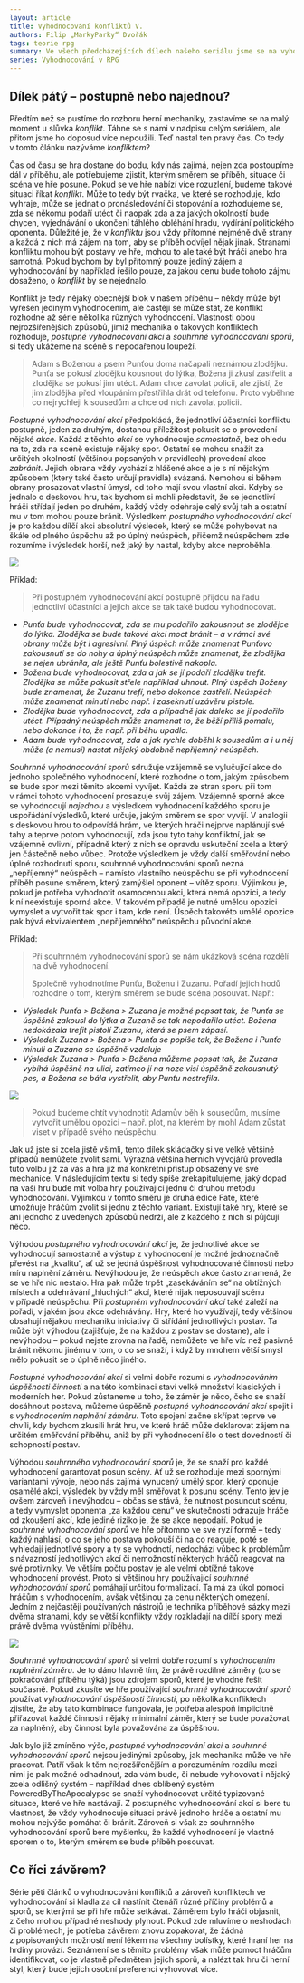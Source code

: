 ```yaml
---
layout: article
title: Vyhodnocování konfliktů V.
authors: Filip „MarkyParky“ Dvořák
tags: teorie rpg
summary: Ve všech předcházejících dílech našeho seriálu jsme se na vyhodnocování a RPG hry dívali více či méně subjektivním pohledem. Popisovali jsme si, co ve hře můžeme vlastně vyhodnocovat, jaká to má úskalí a jak ten či onen způsob může či nemusí naplnit hráčské preference. Tento poslední dílek skládačky se bude od ostatních trochu lišit. Bude se totiž zabývat přímo herní mechanikou.
series: Vyhodnocování v RPG
---
```


## Dílek pátý – postupně nebo najednou?

Předtím než se pustíme do rozboru herní mechaniky, zastavíme se na malý moment u slůvka _konflikt_. Táhne se s námi v nadpisu celým seriálem, ale přitom jsme ho doposud více nepoužili. Teď nastal ten pravý čas. Co tedy v tomto článku nazýváme _konfliktem_?

Čas od času se hra dostane do bodu, kdy nás zajímá, nejen zda postoupíme dál v příběhu, ale potřebujeme zjistit, kterým směrem se příběh, situace či scéna ve hře posune. Pokud se ve hře nabízí více rozuzlení, budeme takové situaci říkat _konflikt_. Může to tedy být rvačka, ve které se rozhoduje, kdo vyhraje, může se jednat o pronásledování či stopování a rozhodujeme se, zda se někomu podaří utéct či naopak zda a za jakých okolností bude chycen, vyjednávání o ukončení táhlého obléhání hradu, vydírání politického oponenta. Důležité je, že v _konfliktu_ jsou vždy přítomné nejméně dvě strany a každá z nich má zájem na tom, aby se příběh odvíjel nějak jinak. Stranami konfliktu mohou být postavy ve hře, mohou to ale také být hráči anebo hra samotná. Pokud bychom by byl přítomný pouze jediný zájem a vyhodnocování by například řešilo pouze, za jakou cenu bude tohoto zájmu dosaženo, o _konflikt_ by se nejednalo.

Konflikt je tedy nějaký obecnější blok v našem příběhu – někdy může být vyřešen jediným vyhodnocením, ale častěji se může stát, že konflikt rozhodne až série několika různých vyhodnocení. Vlastnosti obou nejrozšířenějších způsobů, jimiž mechanika o takových konfliktech rozhoduje, _postupné vyhodnocování akcí_ a _souhrnné vyhodnocování sporů_, si tedy ukážeme na scéně s nepodařenou loupeží.

> Adam s Boženou a psem Punťou doma načapali neznámou zlodějku. Punťa se pokusí zlodějku kousnout do lýtka, Božena ji zkusí zastřelit a zlodějka se pokusí jim utéct. Adam chce zavolat policii, ale zjistí, že jim zlodějka před vloupáním přestřihla drát od telefonu. Proto vyběhne co nejrychleji k sousedům a chce od nich zavolat policii.

_Postupné vyhodnocování akcí_ předpokládá, že jednotliví účastníci konfliktu postupně, jeden za druhým, dostanou příležitost pokusit se o provedení nějaké _akce_. Každá z těchto _akcí_ se vyhodnocuje _samostatně_, bez ohledu na to, zda na scéně existuje nějaký spor. Ostatní se mohou snažit za určitých okolností (většinou popsaných v pravidlech) provedení akce _zabránit_. Jejich obrana vždy vychází z hlášené akce a je s ní nějakým způsobem (který také často určují pravidla) svázaná. Nemohou si během obrany prosazovat vlastní úmysl, od toho mají svou vlastní akci. Kdyby se jednalo o deskovou hru, tak bychom si mohli představit, že se jednotliví hráči střídají jeden po druhém, každý vždy odehraje celý svůj tah a ostatní mu v tom mohou pouze bránit. Výsledkem _postupného vyhodnocování akcí_ je pro každou dílčí akci absolutní výsledek, který se může pohybovat na škále od plného úspěchu až po úplný neúspěch, přičemž neúspěchem zde rozumíme i výsledek horší, než jaký by nastal, kdyby akce neproběhla.

![](cube-689618-960-720-opt.jpg)

Příklad:

> Při postupném vyhodnocování akcí postupně přijdou na řadu jednotliví účastníci a jejich akce se tak také budou vyhodnocovat.

- _Punťa bude vyhodnocovat, zda se mu podařilo zakousnout se zlodějce do lýtka. Zlodějka se bude takové akci moct bránit – a v rámci své obrany může být i agresivní. Plný úspěch může znamenat Punťovo zakousnutí se do nohy a úplný neúspěch může znamenat, že zlodějka se nejen ubránila, ale ještě Punťu bolestivě nakopla._
- _Božena bude vyhodnocovat, zda a jak se jí podaří zlodějku trefit. Zlodějka se může pokusit střele například uhnout. Plný úspěch Boženy bude znamenat, že Zuzanu trefí, nebo dokonce zastřelí. Neúspěch může znamenat minutí nebo např. i zaseknutí uzávěru pistole._
- _Zlodějka bude vyhodnocovat, zda a případně jak daleko se jí podařilo utéct. Případný neúspěch může znamenat to, že běží příliš pomalu, nebo dokonce i to, že např. při běhu upadla._
- _Adam bude vyhodnocovat, zda a jak rychle doběhl k sousedům a i u něj může (a nemusí) nastat nějaký obdobně nepříjemný neúspěch._

_Souhrnné vyhodnocování sporů_ sdružuje vzájemně se vylučující akce do jednoho společného vyhodnocení, které rozhodne o tom, jakým způsobem se bude spor mezi těmito akcemi vyvíjet. Každá ze stran sporu při tom v rámci tohoto vyhodnocení prosazuje svůj zájem. Vzájemně sporné akce se vyhodnocují _najednou_ a výsledkem vyhodnocení každého sporu je uspořádání výsledků, které určuje, jakým směrem se spor vyvíjí. V analogii s deskovou hrou to odpovídá hrám, ve kterých hráči nejprve naplánují své tahy a teprve potom vyhodnocují, zda jsou tyto tahy konfliktní, jak se vzájemně ovlivní, případně který z nich se opravdu uskuteční zcela a který jen částečně nebo vůbec. Protože výsledkem je vždy další směřování nebo úplné rozhodnutí sporu, souhrnné vyhodnocování sporů nezná „nepříjemný“ neúspěch – namísto vlastního neúspěchu se při vyhodnocení příběh posune směrem, který zamýšlel oponent – vítěz sporu. Výjimkou je, pokud je potřeba vyhodnotit osamocenou akci, která nemá opozici, a tedy k ní neexistuje sporná akce. V takovém případě je nutné umělou opozici vymyslet a vytvořit tak spor i tam, kde není. Úspěch takovéto umělé opozice pak bývá ekvivalentem „nepříjemného“ neúspěchu původní akce.

Příklad:

> Při souhrnném vyhodnocování sporů se nám ukázková scéna rozdělí na dvě vyhodnocení.
>
> Společně vyhodnotíme Punťu, Boženu i Zuzanu. Pořadí jejich hodů rozhodne o tom, kterým směrem se bude scéna posouvat. Např.:

- _Výsledek Punťa > Božena > Zuzana je možné popsat tak, že Punťa se úspěšně zakousl do lýtka a Zuzaně se tak nepodařilo utéct. Božena nedokázala trefit pistolí Zuzanu, která se psem zápasí._
- _Výsledek Zuzana > Božena > Punťa se popíše tak, že Božena i Punťa minuli a Zuzana se úspěšně vzdaluje_
- _Výsledek Zuzana > Punťa > Božena můžeme popsat tak, že Zuzana vybíhá úspěšně na ulici, zatímco jí na noze visí úspěšně zakousnutý pes, a Božena se bála vystřelit, aby Punťu nestrefila._

![](poker-1061051-960-720-opt.jpg)

> Pokud budeme chtít vyhodnotit Adamův běh k sousedům, musíme vytvořit umělou opozici – např. plot, na kterém by mohl Adam zůstat viset v případě svého neúspěchu.

Jak už jste si zcela jistě všimli, tento dílek skládačky si ve velké většině případů nemůžete zvolit sami. Výrazná většina herních vývojářů provedla tuto volbu již za vás a hra již má konkrétní přístup obsažený ve své mechanice. V následujícím textu si tedy spíše zrekapitulujeme, jaký dopad na vaši hru bude mít volba hry používající jednu či druhou metodu vyhodnocování. Výjimkou v tomto směru je druhá edice Fate, které umožňuje hráčům zvolit si jednu z těchto variant. Existují také hry, které se ani jednoho z uvedených způsobů nedrží, ale z každého z nich si půjčují něco.

Výhodou _postupného vyhodnocování akcí_ je, že jednotlivé akce se vyhodnocují samostatně a výstup z vyhodnocení je možné jednoznačně převést na „kvalitu“, ať už se jedná úspěšnost vyhodnocované činnosti nebo míru naplnění záměru. Nevýhodou je, že neúspěch akce často znamená, že se ve hře nic nestalo. Hra pak může trpět „zasekáváním se“ na obtížných místech a odehrávání „hluchých“ akcí, které nijak neposouvají scénu v případě neúspěchu. Při _postupném vyhodnocování akcí_ také záleží na pořadí, v jakém jsou akce odehrávány. Hry, které ho využívají, tedy většinou obsahují nějakou mechaniku iniciativy či střídání jednotlivých postav. Ta může být výhodou (zajišťuje, že na každou z postav se dostane), ale i nevýhodou – pokud nejste zrovna na řadě, nemůžete ve hře víc než pasivně bránit někomu jinému v tom, o co se snaží, i když by mnohem větší smysl mělo pokusit se o úplně něco jiného.

_Postupné vyhodnocování akcí_ si velmi dobře rozumí s _vyhodnocováním úspěšnosti činnosti_ a na této kombinaci staví velké množství klasických i moderních her. Pokud zůstaneme u toho, že záměr je něco, čeho se snaží dosáhnout postava, můžeme úspěšně _postupné vyhodnocování akcí_ spojit i s _vyhodnocením naplnění záměru_. Toto spojení začne skřípat teprve ve chvíli, kdy bychom zkusili hrát hru, ve které hráč může deklarovat zájem na určitém směřování příběhu, aniž by při vyhodnocení šlo o test dovedností či schopností postav.

Výhodou _souhrnného vyhodnocování sporů_ je, že se snaží pro každé vyhodnocení garantovat posun scény. Ať už se rozhoduje mezi spornými variantami vývoje, nebo nás zajímá vynucený umělý spor, který oponuje osamělé akci, výsledek by vždy měl směřovat k posunu scény. Tento jev je ovšem zároveň i nevýhodou – občas se stává, že nutnost posunout scénu, a tedy vymyslet oponenta „za každou cenu“ ve skutečnosti odrazuje hráče od zkoušení akcí, kde jediné riziko je, že se akce nepodaří. Pokud je _souhrnné vyhodnocování sporů_ ve hře přítomno ve své ryzí formě – tedy každý nahlásí, o co se jeho postava pokouší či na co reaguje, poté se vyhledají jednotlivé spory a ty se vyhodnotí, nedochází vůbec k problémům s návazností jednotlivých akcí či nemožností některých hráčů reagovat na své protivníky. Ve větším počtu postav je ale velmi obtížné takové vyhodnocení provést. Proto si většinou hry používající _souhrnné vyhodnocování sporů_ pomáhají určitou formalizací. Ta má za úkol pomoci hráčům s vyhodnocením, avšak většinou za cenu některých omezení. Jedním z nejčastěji používaných nástrojů je technika příběhové sázky mezi dvěma stranami, kdy se větší konflikty vždy rozkládají na dílčí spory mezi právě dvěma vyústěními příběhu.

![](landscape-398500-960-7-opt.jpg)

_Souhrnné vyhodnocování sporů_ si velmi dobře rozumí s _vyhodnocením naplnění záměru_. Je to dáno hlavně tím, že právě rozdílné záměry (co se pokračování příběhu týká) jsou zdrojem sporů, které je vhodné řešit současně. Pokud zkusíte ve hře používající _souhrnné vyhodnocování sporů_ používat _vyhodnocování úspěšnosti činnosti_, po několika konfliktech zjistíte, že aby tato kombinace fungovala, je potřeba alespoň implicitně přiřazovat každé činnosti nějaký minimální záměr, který se bude považovat za naplněný, aby činnost byla považována za úspěšnou.

Jak bylo již zmíněno výše, _postupné vyhodnocování akcí_ a _souhrnné vyhodnocování sporů_ nejsou jedinými způsoby, jak mechanika může ve hře pracovat. Patří však k těm nejrozšířenějším a porozuměním rozdílu mezi nimi je pak možné odhadnout, zda vám bude, či nebude vyhovovat i nějaký zcela odlišný systém – například dnes oblíbený systém PoweredByTheApocalypse se snaží vyhodnocovat určité typizované situace, které ve hře nastávají. Z postupného vyhodnocování akcí si bere tu vlastnost, že vždy vyhodnocuje situaci právě jednoho hráče a ostatní mu mohou nejvýše pomáhat či bránit. Zároveň si však ze souhrnného vyhodnocování sporů bere myšlenku, že každé vyhodnocení je vlastně sporem o to, kterým směrem se bude příběh posouvat.

## Co říci závěrem?

Série pěti článků o vyhodnocování konfliktů a zároveň konfliktech ve vyhodnocování si kladla za cíl nastínit čtenáři různé příčiny problémů a sporů, se kterými se při hře může setkávat. Záměrem bylo hráči objasnit, z čeho mohou případné neshody plynout. Pokud zde mluvíme o neshodách či problémech, je potřeba závěrem znovu zopakovat, že žádná z popisovaných možností není lékem na všechny bolístky, které hraní her na hrdiny provází. Seznámení se s těmito problémy však může pomoct hráčům identifikovat, co je vlastně předmětem jejich sporů, a nalézt tak hru či herní styl, který bude jejich osobní preferenci vyhovovat více.
